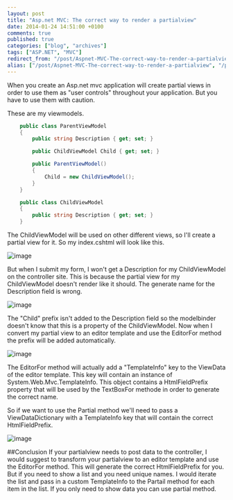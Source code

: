 ```yaml
---
layout: post
title: "Asp.net MVC: The correct way to render a partialview"
date: 2014-01-24 14:51:00 +0100
comments: true
published: true
categories: ["blog", "archives"]
tags: ["ASP.NET", "MVC"]
redirect_from: "/post/Aspnet-MVC-The-correct-way-to-render-a-partialview"
alias: ["/post/Aspnet-MVC-The-correct-way-to-render-a-partialview", "/post/aspnet-mvc-the-correct-way-to-render-a-partialview"]
---
```

When you create an Asp.net mvc application will create partial views in order to use them as "user controls" throughout your application. But you have to use them with caution.

These are my viewmodels.

```csharp
    public class ParentViewModel
    {
        public string Description { get; set; }

        public ChildViewModel Child { get; set; }

        public ParentViewModel()
        {
            Child = new ChildViewModel();
        }
    }

    public class ChildViewModel
    {
        public string Description { get; set; }
    }
```

The ChildViewModel will be used on other different views, so I'll create a partial view for it. So my index.cshtml will look like this.

![image](http://blog.kennytordeur.be/images/2014-01-24-aspnet-mvc-the-correct-way-to-render-a-partialview/image.png)

But when I submit my form, I won't get a Description for my ChildViewModel on the controller site. This is because the partial view for my ChildViewModel doesn't render like it should. The generate name for the Description field is wrong.

![image](http://blog.kennytordeur.be/images/2014-01-24-aspnet-mvc-the-correct-way-to-render-a-partialview/image_1.png)

The "Child" prefix isn't added to the Description field so the modelbinder doesn't know that this is a property of the ChildViewModel.
Now when I convert my partial view to an editor template and use the EditorFor method the prefix will be added automatically.

![image](http://blog.kennytordeur.be/images/2014-01-24-aspnet-mvc-the-correct-way-to-render-a-partialview/image_2.png)

The EditorFor method will actually add a "TemplateInfo" key to the ViewData of the editor template. This key will contain an instance of System.Web.Mvc.TemplateInfo. This object contains a HtmlFieldPrefix property that will be used by the TextBoxFor methode in order to generate the correct name.


So if we want to use the Partial method we'll need to pass a ViewDataDictionary with a TemplateInfo key that will contain the correct HtmlFieldPrefix.

![image](http://blog.kennytordeur.be/images/2014-01-24-aspnet-mvc-the-correct-way-to-render-a-partialview/image_4.png)

##Conclusion
If your partialview needs to post data to the controller, I would suggest to transform your partialview to an editor template and use the EditorFor method. This will generate the correct HtmlFieldPrefix for you. But if you need to show a list and you need unique names. I would iterate the list and pass in a custom TemplateInfo to the Partail method for each item in the list. If you only need to show data you can use partial method.
